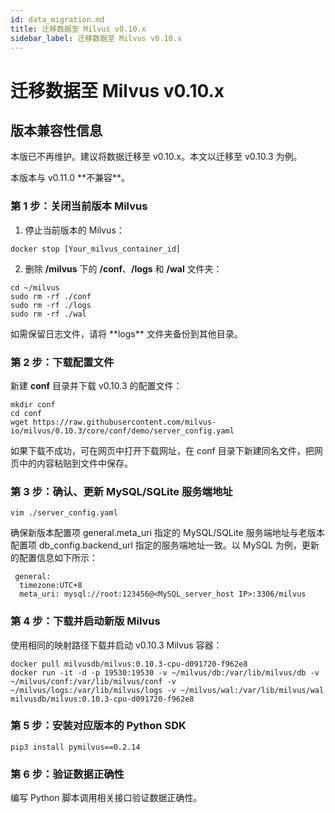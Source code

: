 ```yaml
---
id: data_migration.md
title: 迁移数据至 Milvus v0.10.x
sidebar_label: 迁移数据至 Milvus v0.10.x
---
```


# 迁移数据至 Milvus v0.10.x

## 版本兼容性信息

本版已不再维护。建议将数据迁移至 v0.10.x。本文以迁移至 v0.10.3 为例。

<div class="alert warning">
本版本与 v0.11.0 **不兼容**。
</div>

### 第 1 步：关闭当前版本 Milvus

1. 停止当前版本的 Milvus：

```
docker stop [Your_milvus_container_id]
```

2. 删除 **/milvus** 下的 **/conf**、**/logs** 和 **/wal** 文件夹：

```
cd ~/milvus
sudo rm -rf ./conf
sudo rm -rf ./logs
sudo rm -rf ./wal
```

<div class="alert note">
如需保留日志文件，请将 **logs** 文件夹备份到其他目录。
</div>

### 第 2 步：下载配置文件

新建 **conf** 目录并下载 v0.10.3 的配置文件：

```
mkdir conf
cd conf
wget https://raw.githubusercontent.com/milvus-io/milvus/0.10.3/core/conf/demo/server_config.yaml
```

<div class="alert note">
如果下载不成功，可在网页中打开下载网址，在 conf 目录下新建同名文件，把网页中的内容粘贴到文件中保存。 
</div>

### 第 3 步：确认、更新 MySQL/SQLite 服务端地址

```
vim ./server_config.yaml
```

确保新版本配置项 general.meta_uri 指定的 MySQL/SQLite 服务端地址与老版本配置项 db_config.backend_url 指定的服务端地址一致。以 MySQL 为例，更新的配置信息如下所示：

```
 general:
  timezone:UTC+8
  meta_uri: mysql://root:123456@<MySQL_server_host IP>:3306/milvus
```

### 第 4 步：下载并启动新版 Milvus

使用相同的映射路径下载并启动 v0.10.3 Milvus 容器：

```
docker pull milvusdb/milvus:0.10.3-cpu-d091720-f962e8
docker run -it -d -p 19530:19530 -v ~/milvus/db:/var/lib/milvus/db -v ~/milvus/conf:/var/lib/milvus/conf -v ~/milvus/logs:/var/lib/milvus/logs -v ~/milvus/wal:/var/lib/milvus/wal milvusdb/milvus:0.10.3-cpu-d091720-f962e8
```

### 第 5 步：安装对应版本的 Python SDK

```
pip3 install pymilvus==0.2.14
```

### 第 6 步：验证数据正确性

编写 Python 脚本调用相关接口验证数据正确性。

